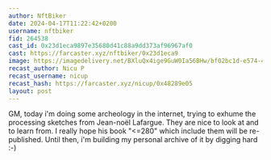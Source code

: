```yaml
---
author: NftBiker
date: 2024-04-17T11:22:42+0200
username: nftbiker
fid: 264538
cast_id: 0x23d1eca9897e35680d41c88a9dd373af96967af0
cast: https://farcaster.xyz/nftbiker/0x23d1eca9
image: https://imagedelivery.net/BXluQx4ige9GuW0Ia56BHw/bf02bc1d-e574-4653-c758-822123ecd200/original
recast_author: Nicu P
recast_username: nicup
recast_hash: https://farcaster.xyz/nicup/0x48289e05
layout: post
---
```


GM, today i'm doing some archeology in the internet, trying to exhume the processing sketches from Jean-noël Lafargue. They are nice to look at and to learn from.
I really hope his book "<=280" which include them will be re-published. Until then, i'm building my personal archive of it by digging hard :-)

<img src='https://imagedelivery.net/BXluQx4ige9GuW0Ia56BHw/bf02bc1d-e574-4653-c758-822123ecd200/original' alt='' referrerpolicy='no-referrer'/>
